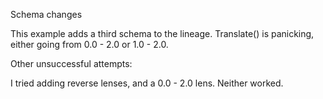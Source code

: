 Schema changes

This example adds a third schema to the lineage. Translate() is panicking, either going from 0.0 - 2.0 or 1.0 - 2.0. 

Other unsuccessful attempts:

I tried adding reverse lenses, and a 0.0 - 2.0 lens. Neither worked.